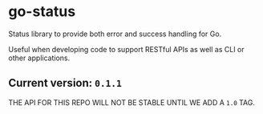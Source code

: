 # go-status

Status library to provide both error and success handling for Go.

Useful when developing code to support RESTful APIs as well as CLI or other applications.

## Current version: `0.1.1`

THE API FOR THIS REPO WILL NOT BE STABLE UNTIL WE ADD A `1.0` TAG.
